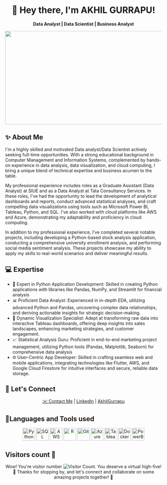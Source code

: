<h1 align="center">👋 Hey there, I'm AKHIL GURRAPU!</h1>

<p align="center">
  <strong> Data Analyst | Data Scientist | Business Analyst </strong>
</p>
<div align="center">
  <img src="https://media.tenor.com/qJ5evVs-_uUAAAAC/coding.gif" width="600" height="300"/>
</div>
<h2>✨ About Me</h2>

<p>
  I'm a highly skilled and motivated Data analyst/Data Scientist actively seeking full-time opportunities. With a strong educational background in Computer Management and Information Systems, complemented by hands-on experience in data analysis, data visualization, and cloud computing, I bring a unique blend of technical expertise and business acumen to the table.

My professional experience includes roles as a Graduate Assistant (Data Analyst) at SIUE and as a Data Analyst at Tata Consultancy Services. In these roles, I've had the opportunity to lead the development of analytical dashboards and reports, conduct advanced statistical analyses, and craft compelling data visualizations using tools such as Microsoft Power BI, Tableau, Python, and SQL. I've also worked with cloud platforms like AWS and Azure, demonstrating my adaptability and proficiency in cloud computing.

In addition to my professional experience, I've completed several notable projects, including developing a Python-based stock analysis application, conducting a comprehensive university enrollment analysis, and performing social media sentiment analysis. These projects showcase my ability to apply my skills to real-world scenarios and deliver meaningful results.
</p>

<h2>💻 Expertise</h2>

<ul>
  <li>🐍 Expert in Python Application Development: Skilled in creating Python applications with libraries like Pandas, NumPy, and Streamlit for financial analysis</li>
  <li>📊 Proficient Data Analyst: Experienced in in-depth EDA, utilizing advanced Python and Pandas, uncovering complex data relationships, and deriving actionable insights for strategic decision-making.</li>
  <li>🎨 Dynamic Visualization Specialist: Adept at transforming raw data into interactive Tableau dashboards, offering deep insights into sales landscapes, enhancing marketing strategies, and customer engagement.</li>
  <li>📈 Statistical Analysis Guru: Proficient in end-to-end marketing project management, utilizing Python tools (Pandas, Matplotlib, Seaborn) for comprehensive data analysis</li>
  <li>🌐 User-Centric App Developer: Skilled in crafting seamless web and mobile applications, integrating technologies like Flutter, AWS, and Google Cloud Firestore for intuitive interfaces and secure, reliable data storage.</li>
</ul>

<h2>🌟 Let's Connect</h2>

<p align="center">
  <a href="https://www.linkedin.com/in/akhilgurrapu">✉️ Contact Me</a> | <a href="https://www.linkedin.com/in/akhilgurrapu/">LinkedIn</a> | <a href="https://www.akhilgurrapu.com">AkhilGurrapu</a>
</p>

<h2>🎉Languages and Tools used</h2>

<p align="center">
  <img height="40" src="https://img.icons8.com/color/48/000000/python.png" alt="Python">
  <img height="40" src="https://img.icons8.com/color/48/000000/sql.png" alt="SQL">
  <img height="40" src="https://img.icons8.com/?size=48&id=33039&format=png" alt="AWS">
  <img height="40" src="https://img.icons8.com/color/48/000000/r.png" alt="R">
  <img height="40" src="https://img.icons8.com/color/48/000000/git.png" alt="Git">
  <img height="40" src="https://cdn.jsdelivr.net/gh/devicons/devicon/icons/azure/azure-original.svg" alt="Azure">
  <img height="40" src="https://img.icons8.com/?size=48&id=9Kvi1p1F0tUo&format=png" alt="Tableau">
  <img height="40" src="https://img.icons8.com/color/48/000000/docker.png" alt="Docker">
  <img height="40" src="https://img.icons8.com/?size=48&id=3sGOUDo9nJ4k&format=png" alt="PowerBI">
</p>       


<h2> Visitors count 👀</h2>

<p align="center">
  Wow! You're visitor number <img src="https://profile-counter.glitch.me/sivabalanb/count.svg" alt="Visitor Count">. You deserve a virtual high-five! 🙌 Thanks for stopping by, and let's connect and collaborate on some amazing projects together! 💪
</p>

